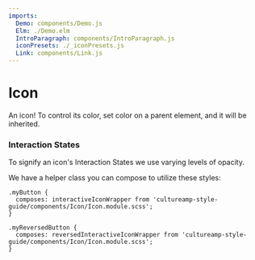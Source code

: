 ```yaml
---
imports:
  Demo: components/Demo.js
  Elm: ./Demo.elm
  IntroParagraph: components/IntroParagraph.js
  iconPresets: ./_iconPresets.js
  Link: components/Link.js
---
```


# Icon

<IntroParagraph>

An icon! To control its color, set color on a parent element, and it will be inherited.

</IntroParagraph>

<Demo presets={iconPresets} elm={Elm.Elm.Icon.Demo} />

### Interaction States

To signify an icon's <Link to="/styles/icons#interaction-states">Interaction States</Link> we use varying levels of opacity.

We have a helper class you can compose to utilize these styles:

```
.myButton {
  composes: interactiveIconWrapper from 'cultureamp-style-guide/components/Icon/Icon.module.scss';
}

.myReversedButton {
  composes: reversedInteractiveIconWrapper from 'cultureamp-style-guide/components/Icon/Icon.module.scss';
}
```
